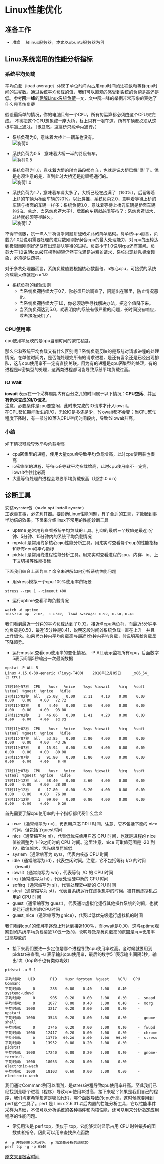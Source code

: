# Linux性能优化

## 准备工作
- 准备一台linux服务器，本文以ubuntu服务器为例

## Linux系统常用的性能分析指标

### 系统平均负载
平均负载（load average）体现了单位时间内占用cpu时间的进程数和等待cpu时间的进程数。通过系统平均负载的值，我们可以直观的感受到系统的负荷是高还是低。参考**阮一峰**的[理解Linux系统负荷](http://www.ruanyifeng.com/blog/2011/07/linux_load_average_explained.html)一文，文中阮一峰的举例非常形象的表达了什么是系统负载

假设最简单的情况，你的电脑只有一个CPU，所有的运算都必须由这个CPU来完成。
不妨把这个CPU想象成一座大桥，桥上只有一根车道，所有车辆都必须从这根车道上通过。（很显然，这座桥只能单向通行。）

- 系统负荷为0，意味着大桥上一辆车也没有。  
![负荷0](http://www.ruanyifeng.com/blogimg/asset/201107/bg2011073004.png)

- 系统负荷为0.5，意味着大桥一半的路段有车。  
![负荷0.5](http://www.ruanyifeng.com/blogimg/asset/201107/bg2011073005.png)

- 系统负荷为1.0，意味着大桥的所有路段都有车，也就是说大桥已经"满"了。但是必须注意的是，直到此时大桥还是能顺畅通行的。  
![负荷1.0](http://www.ruanyifeng.com/blogimg/asset/201107/bg2011073006.png)

- 系统负荷为1.7，意味着车辆太多了，大桥已经被占满了（100%），后面等着上桥的车辆为桥面车辆的70%。以此类推，系统负荷2.0，意味着等待上桥的车辆与桥面的车辆一样多；系统负荷3.0，意味着等待上桥的车辆是桥面车辆的2倍。总之，当系统负荷大于1，后面的车辆就必须等待了；系统负荷越大，过桥就必须等得越久。  
![负荷1.7](http://www.ruanyifeng.com/blogimg/asset/201107/bg2011073007.png)

不得不佩服，阮一峰大牛将复杂问题讲述的如此的简单透彻。对单核cpu而言，负载为1.0就说明需要处理的进程数刚刚好契合cpu的最大处理能力，对cpu的压榨达到极限而刚刚好还没有出现排队等待的进程。负载小于1.0说明cpu还有空闲。负载大于1.0说明cpu被压榨到极限仍然无法满足进程的请求，系统出现排队拥堵现象，必须尽快疏导。

对于多核处理器而言，系统负载值要根据核心数翻倍，n核心cpu，可接受的系统负载最大值就是n x 1.0

- 系统负荷的经验法则
  - 当系统负荷持续大于0.7，你必须开始调查了，问题出在哪里，防止情况恶化。
  - 当系统负荷持续大于1.0，你必须动手寻找解决办法，把这个值降下来。
  - 当系统负荷达到5.0，就表明你的系统有很严重的问题，长时间没有响应，或者接近死机了。
  
### CPU使用率
cpu使用率反映的是cpu当前时间的繁忙程度。  

那么它和系统平均负载又有什么区别呢？系统负载反映的是系统对请求进程的处理情况，在单位时间内，是否能处理完所有的请求进程，是还有富余还是已经出现排队，这与cpu使用率不一定有直接关联。因为有的进程是cpu密集型的处理，有的进程是io密集型的处理，这两类进程都可能导致系统平均负载过高。

### IO wait
**iowait** 表示在一个采样周期内有百分之几的时间属于以下情况：**CPU空闲**、并且**有仍未完成的I/O请求**。  
注意，必要条件是cpu要空闲，此时未完成的IO请求才计入iowait。  
在CPU繁忙期间发生的I/O，无论IO是多还是少，%iowait都不会变；当CPU繁忙程度下降时，有一部分IO落入CPU空闲时间段内，导致%iowait升高。

### 小结

如下情况可能导致平均负载增高  
- cpu密集型的进程，使用大量cpu会导致平均负载增高，此时cpu使用率也很高
- io密集型的进程，等待io会导致平均负载增高，此时cpu使用率不一定高，iowait往往比较高
- 大量等待处理的进程会导致平均负载很高（超过1.0 x n）

## 诊断工具
安装sysstat包（sudo apt install sysstat)  
工欲善其事，必先利其器。要诊断Linux性能问题，有了合适的工具，才能起到事半功倍的效果。下面来介绍linux下常用的性能诊断工具

- uptime 是常用的查看系统平均负载的工具。打印的最后三个数值是最近1分钟、5分钟、15分钟内的系统平均负载情况
- mpstat 是常用的多核心cpu性能分析工具。用来实时查看每个cup的性能指标和所有cpu的平均指标
- pidstat 是常用的进程性能分析工具。用来实时查看进程的cpu、内存、io、上下文切换等性能指标

下面我们结合上面的三个命令来讲解如何分析系统性能问题

- 用stress模拟一个cpu 100%使用率的场景  
```
stress --cpu 1 --timeout 600
```

- 运行uptime查看平均负载情况  
```
watch -d uptime
16:57:20 up  7:02,  1 user,  load average: 0.92, 0.50, 0.41
```

我们看到最近一分钟的平均负载达到了0.92，接近单cpu满负荷，而最近5分钟平均负载是0.50，最近15分钟是0.41，说明这段时间的系统负载一直在上升，并且上升很快。如果15分钟内平均负载高与最近1分钟内平均负载，则说明系统负载呈下降趋势。

- 运行mpstat查看cpu使用率的变化情况。 -P ALL表示监视所有cpu，后面数字5表示间隔5秒输出一次最新数据  
```
mpstat -P ALL 5
Linux 4.15.0-39-generic (liuyg-T400) 	2018年12月05日 	_x86_64_	(2 CPU)

17时10分57秒  CPU    %usr   %nice    %sys %iowait    %irq   %soft  %steal  %guest  %gnice   %idle
17时11分02秒  all   25.08    0.00    2.11    0.10    0.00    0.00    0.00    0.00    0.00   72.72
17时11分02秒    0    4.40    0.00    2.60    0.00    0.00    0.00    0.00    0.00    0.00   93.00
17时11分02秒    1   46.06    0.00    1.41    0.20    0.00    0.00    0.00    0.00    0.00   52.32

17时11分02秒  CPU    %usr   %nice    %sys %iowait    %irq   %soft  %steal  %guest  %gnice   %idle
17时11分07秒  all   53.85    0.00    2.80    0.00    0.00    0.00    0.00    0.00    0.00   43.36
17时11分07秒    0   15.94    0.00    3.98    0.00    0.00    0.00    0.00    0.00    0.00   80.08
17时11分07秒    1   91.80    0.00    1.80    0.00    0.00    0.00    0.00    0.00    0.00    6.40

17时11分07秒  CPU    %usr   %nice    %sys %iowait    %irq   %soft  %steal  %guest  %gnice   %idle
17时11分12秒  all   58.40    0.00    3.60    0.00    0.00    0.00    0.00    0.00    0.00   38.00
17时11分12秒    0   17.80    0.00    6.20    0.00    0.00    0.00    0.00    0.00    0.00   76.00
17时11分12秒    1   99.00    0.00    0.80    0.00    0.00    0.00    0.00    0.00    0.00    0.20

```

首先需要了解cpu使用率的十个指标都代表什么含义  
- user（通常缩写为 us），代表用户态 CPU 时间。注意，它不包括下面的 nice 时间，但包括了guest时间 
- nice（通常缩写为 ni），代表低优先级用户态 CPU 时间，也就是进程的 nice 值被调整为 1-19之间时的 CPU 时间。这里注意，nice 可取值范围是 -20 到 19，数值越大，优先级反而越低
- system（通常缩写为 sys），代表内核态 CPU 时间
- idle（通常缩写为 id），代表空闲时间。注意，它不包括等待 I/O 的时间（iowait）
- iowait（通常缩写为 wa），代表等待 I/O 的 CPU 时间
- irq（通常缩写为 hi），代表处理硬中断的 CPU 时间
- softirq（通常缩写为 si），代表处理软中断的 CPU 时间
- steal（通常缩写为 st），代表当系统运行在虚拟机中的时候，被其他虚拟机占用的 CPU 时间
- guest（通常缩写为 guest），代表通过虚拟化运行其他操作系统的时间，也就是运行虚拟机的CPU时间 
- guest_nice（通常缩写为 gnice），代表以低优先级运行虚拟机的时间

我们看到cpu1的使用率逐渐上升达到接近100%，而iowait是0.00，这与uptime观察到的系统平均负载接近1.0是一致的，说明导致系统负载高的原因是cpu使用率过高导致的

- 接下来我们要进一步定位是哪个进程导致cpu使用率过高。这时候就要用到pidstat来查看, -u 表示输出cpu使用率，最后的数字5 1表示输出间隔5秒，输出1次（top命令也有类似功效）  
```
pidstat -u 5 1

平均时间:   UID       PID    %usr %system  %guest    %CPU   CPU  Command
平均时间:     0       285    0.00    0.40    0.00    0.40     -  systemd-udevd
平均时间:     0       905    0.20    0.00    0.00    0.20     -  snapd
平均时间:     0      1077    0.00    0.40    0.00    0.40     -  Xorg
平均时间:  1000      3217    0.20    0.00    0.00    0.20     -  upstart
平均时间:  1000      3543    0.20    0.00    0.00    0.20     -  gnome-shell
平均时间:     0      3746    0.20    0.00    0.00    0.20     -  fwupd
平均时间:  1000     12417    0.20    0.00    0.00    0.20     -  chrome
平均时间:     0     13770   99.20    0.00    0.00   99.20     -  stress
平均时间:     0     13952    0.00    0.20    0.00    0.20     -  pidstat
平均时间:  1000     17240    0.00    0.20    0.00    0.20     -  gnome-terminal-
平均时间:  1000     18053    0.20    0.00    0.00    0.20     -  electronic-wech
平均时间:  1000     18103    0.60    0.00    0.00    0.60     -  electronic-wech

```

我们通过Command列可以看到，是stress进程导致cpu使用率升高。至此我们已经找到是哪个进程（程序）导致cpu使用率过高，接下来呢？如果是我们自己的程序，我们肯定希望知道是哪段代码，哪个函数导致的cpu升高，这时候就要用到perf这个工具了。perf 是 Linux 2.6.31 以后内置的性能分析工具，它以性能事件采样为基础，不仅可以分析系统的各种事件和内核性能，还可以用来分析指定应用程序的性能问题。

- 常见用法是 perf top，类似于 top，它能够实时显示占用 CPU 时钟最多的函数或者指令，因此可以用来查找热点函数  
```
# -g 开启调用关系分析，-p 指定要分析的进程ID
perf top -g -p 6546

```

[原文来自极客时间](https://time.geekbang.org/column/article/70476)


